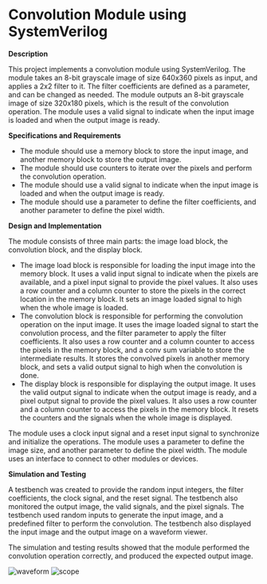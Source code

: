 # **Convolution Module using SystemVerilog**

**Description**

This project implements a convolution module using SystemVerilog. The module takes an 8-bit grayscale image of size 640x360 pixels as input, and applies a 2x2 filter to it. The filter coefficients are defined as a parameter, and can be changed as needed. The module outputs an 8-bit grayscale image of size 320x180 pixels, which is the result of the convolution operation. The module uses a valid signal to indicate when the input image is loaded and when the output image is ready.

**Specifications and Requirements**

- The module should use a memory block to store the input image, and another memory block to store the output image.
- The module should use counters to iterate over the pixels and perform the convolution operation.
- The module should use a valid signal to indicate when the input image is loaded and when the output image is ready.
- The module should use a parameter to define the filter coefficients, and another parameter to define the pixel width.

**Design and Implementation**

The module consists of three main parts: the image load block, the convolution block, and the display block.

- The image load block is responsible for loading the input image into the memory block. It uses a valid input signal to indicate when the pixels are available, and a pixel input signal to provide the pixel values. It also uses a row counter and a column counter to store the pixels in the correct location in the memory block. It sets an image loaded signal to high when the whole image is loaded.
- The convolution block is responsible for performing the convolution operation on the input image. It uses the image loaded signal to start the convolution process, and the filter parameter to apply the filter coefficients. It also uses a row counter and a column counter to access the pixels in the memory block, and a conv sum variable to store the intermediate results. It stores the convolved pixels in another memory block, and sets a valid output signal to high when the convolution is done.
- The display block is responsible for displaying the output image. It uses the valid output signal to indicate when the output image is ready, and a pixel output signal to provide the pixel values. It also uses a row counter and a column counter to access the pixels in the memory block. It resets the counters and the signals when the whole image is displayed.

The module uses a clock input signal and a reset input signal to synchronize and initialize the operations. The module uses a parameter to define the image size, and another parameter to define the pixel width. The module uses an interface to connect to other modules or devices.

**Simulation and Testing**

A testbench was created to provide the random input integers, the filter coefficients, the clock signal, and the reset signal. The testbench also monitored the output image, the valid signals, and the pixel signals. The testbench used random inputs to generate the input image, and a predefined filter to perform the convolution. The testbench also displayed the input image and the output image on a waveform viewer.

The simulation and testing results showed that the module performed the convolution operation correctly, and produced the expected output image. 


![waveform](https://github.com/grsyigit/ConvolutionModuleusingSystemVerilog/assets/92864598/a64cec25-d51b-4b7c-a7ca-7ca2043f1ed3)
![scope](https://github.com/grsyigit/ConvolutionModuleusingSystemVerilog/assets/92864598/e3cdee32-4cdf-4c2c-bb5a-b05390683201)
